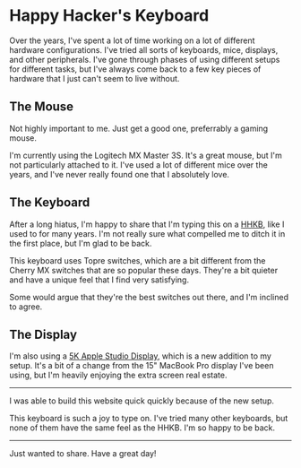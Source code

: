 # Happy Hacker's Keyboard

Over the years, I've spent a lot of time working on a lot of different hardware configurations. I've tried all sorts of keyboards, mice, displays, and other peripherals. I've gone through phases of using different setups for different tasks, but I've always come back to a few key pieces of hardware that I just can't seem to live without.

## The Mouse

Not highly important to me. Just get a good one, preferrably a gaming mouse.

I'm currently using the Logitech MX Master 3S. It's a great mouse, but I'm not particularly attached to it. I've used a lot of different mice over the years, and I've never really found one that I absolutely love.

## The Keyboard

After a long hiatus, I'm happy to share that I'm typing this on a [HHKB](https://amzn.to/3yMK9zi), like I used to for many years. I'm not really sure what compelled me to ditch it in the first place, but I'm glad to be back.

This keyboard uses Topre switches, which are a bit different from the Cherry MX switches that are so popular these days. They're a bit quieter and have a unique feel that I find very satisfying.

Some would argue that they're the best switches out there, and I'm inclined to agree.

## The Display

I'm also using a [5K Apple Studio Display](https://amzn.to/3SW2TTH), which is a new addition to my setup. It's a bit of a change from the 15" MacBook Pro display I've been using, but I'm heavily enjoying the extra screen real estate.

----

I was able to build this website quick quickly because of the new setup.

This keyboard is such a joy to type on. I've tried many other keyboards, but
none of them have the same feel as the HHKB. I'm so happy to be back.

---

Just wanted to share. Have a great day!
